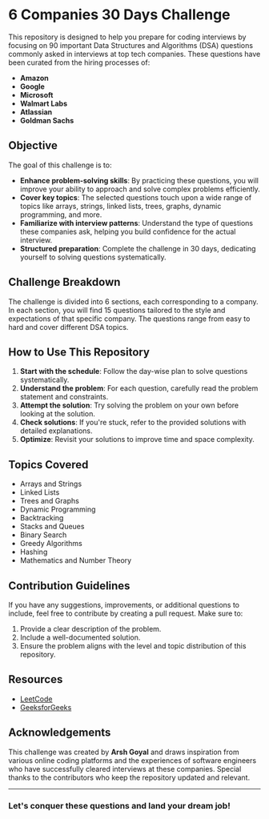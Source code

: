 # 6 Companies 30 Days Challenge

This repository is designed to help you prepare for coding interviews by focusing on 90 important Data Structures and Algorithms (DSA) questions commonly asked in interviews at top tech companies. These questions have been curated from the hiring processes of:

- **Amazon**
- **Google**
- **Microsoft**
- **Walmart Labs**
- **Atlassian**
- **Goldman Sachs**

## Objective

The goal of this challenge is to:

- **Enhance problem-solving skills**: By practicing these questions, you will improve your ability to approach and solve complex problems efficiently.
- **Cover key topics**: The selected questions touch upon a wide range of topics like arrays, strings, linked lists, trees, graphs, dynamic programming, and more.
- **Familiarize with interview patterns**: Understand the type of questions these companies ask, helping you build confidence for the actual interview.
- **Structured preparation**: Complete the challenge in 30 days, dedicating yourself to solving questions systematically.

## Challenge Breakdown

The challenge is divided into 6 sections, each corresponding to a company. In each section, you will find 15 questions tailored to the style and expectations of that specific company. The questions range from easy to hard and cover different DSA topics.



## How to Use This Repository

1. **Start with the schedule**: Follow the day-wise plan to solve questions systematically.
2. **Understand the problem**: For each question, carefully read the problem statement and constraints.
3. **Attempt the solution**: Try solving the problem on your own before looking at the solution.
4. **Check solutions**: If you're stuck, refer to the provided solutions with detailed explanations.
5. **Optimize**: Revisit your solutions to improve time and space complexity.

## Topics Covered

- Arrays and Strings
- Linked Lists
- Trees and Graphs
- Dynamic Programming
- Backtracking
- Stacks and Queues
- Binary Search
- Greedy Algorithms
- Hashing
- Mathematics and Number Theory

## Contribution Guidelines

If you have any suggestions, improvements, or additional questions to include, feel free to contribute by creating a pull request. Make sure to:

1. Provide a clear description of the problem.
2. Include a well-documented solution.
3. Ensure the problem aligns with the level and topic distribution of this repository.

## Resources

- [LeetCode](https://leetcode.com)
- [GeeksforGeeks](https://www.geeksforgeeks.org)


## Acknowledgements

This challenge was created by **Arsh Goyal** and draws inspiration from various online coding platforms and the experiences of software engineers who have successfully cleared interviews at these companies. Special thanks to the contributors who keep the repository updated and relevant.

---

### Let's conquer these questions and land your dream job!

